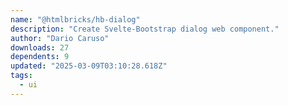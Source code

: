 ```yaml
---
name: "@htmlbricks/hb-dialog"
description: "Create Svelte-Bootstrap dialog web component."
author: "Dario Caruso"
downloads: 27
dependents: 9
updated: "2025-03-09T03:10:28.618Z"
tags: 
  - ui
---
```

